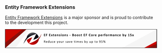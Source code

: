 ### Entity Framework Extensions

[Entity Framework Extensions](https://entityframework-extensions.net/?utm_source=simoncropp&utm_medium=Verify.Xaml) is a major sponsor and is proud to contribute to the development this project.

[![Entity Framework Extensions](https://raw.githubusercontent.com/VerifyTests/Verify.Xaml/refs/heads/main/docs/zzz.png)](https://entityframework-extensions.net/?utm_source=simoncropp&utm_medium=Verify.Xaml)